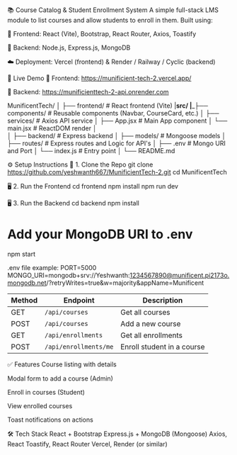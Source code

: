 📚 Course Catalog & Student Enrollment System
A simple full-stack LMS module to list courses and allow students to enroll in them. Built using:

🔧 Frontend: React (Vite), Bootstrap, React Router, Axios, Toastify

🔧 Backend: Node.js, Express.js, MongoDB

☁️ Deployment: Vercel (frontend) & Render / Railway / Cyclic (backend)

🚀 Live Demo
🔗 Frontend: https://munificient-tech-2.vercel.app/

🔗 Backend: https://munificienttech-2-api.onrender.com

MunificentTech/
│
├── frontend/                # React frontend (Vite)
|______src/
|_______├── components/        # Reusable components (Navbar, CourseCard, etc.)
│       ├── services/          # Axios API service
│       ├── App.jsx            # Main App component
│       └── main.jsx           # ReactDOM render
│   
│
├── backend/                # Express backend
│   ├── models/            # Mongoose models
│   ├── routes/            # Express routes and Logic for API's
│   ├── .env               # Mongo URI and Port
│   └── index.js          # Entry point
│
└── README.md

⚙️ Setup Instructions
🔧 1. Clone the Repo
  git clone https://github.com/yeshwanth667/MunificientTech-2.git
  cd MunificentTech

🖥️ 2. Run the Frontend
  cd frontend
  npm install
  npm run dev

🖥️ 3. Run the Backend
cd backend
npm install
# Add your MongoDB URI to .env
npm start

.env file example:
PORT=5000
MONGO_URI=mongodb+srv://Yeshwanth:1234567890@munificent.pi2173o.mongodb.net/?retryWrites=true&w=majority&appName=Munificent

| Method | Endpoint           | Description                |
| ------ | ------------------ | -------------------------- |
| GET    | `/api/courses`     | Get all courses            |
| POST   | `/api/courses`     | Add a new course           |
| GET    | `/api/enrollments` | Get all enrollments        |
| POST   | `/api/enrollments/me` | Enroll student in a course |

✅ Features
Course listing with details

Modal form to add a course (Admin)

Enroll in courses (Student)

View enrolled courses

Toast notifications on actions

🛠 Tech Stack
React + Bootstrap
Express.js + MongoDB (Mongoose)
Axios, React Toastify, React Router
Vercel, Render (or similar)






